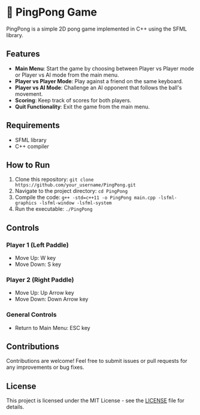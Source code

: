 # 🏓 PingPong Game

PingPong is a simple 2D pong game implemented in C++ using the SFML library.

## Features

- **Main Menu**: Start the game by choosing between Player vs Player mode or Player vs AI mode from the main menu.
- **Player vs Player Mode**: Play against a friend on the same keyboard.
- **Player vs AI Mode**: Challenge an AI opponent that follows the ball's movement.
- **Scoring**: Keep track of scores for both players.
- **Quit Functionality**: Exit the game from the main menu.

## Requirements

- SFML library
- C++ compiler

## How to Run

1. Clone this repository: `git clone https://github.com/your_username/PingPong.git`
2. Navigate to the project directory: `cd PingPong`
3. Compile the code: `g++ -std=c++11 -o PingPong main.cpp -lsfml-graphics -lsfml-window -lsfml-system`
4. Run the executable: `./PingPong`

## Controls

### Player 1 (Left Paddle)
- Move Up: W key
- Move Down: S key

### Player 2 (Right Paddle)
- Move Up: Up Arrow key
- Move Down: Down Arrow key

### General Controls
- Return to Main Menu: ESC key

## Contributions

Contributions are welcome! Feel free to submit issues or pull requests for any improvements or bug fixes.

## License

This project is licensed under the MIT License - see the [LICENSE](LICENSE) file for details.
